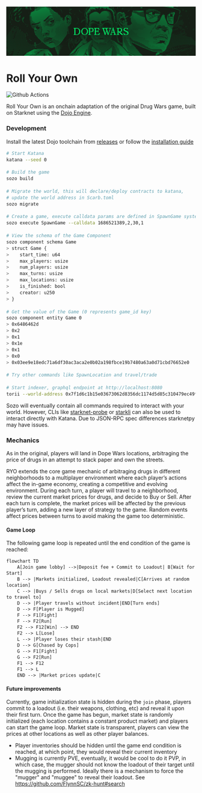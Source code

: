 ![Roll Your Own Banner](.github/banner-wide.png)

# Roll Your Own

![Github Actions][gha-badge]

[gha-badge]: https://img.shields.io/github/actions/workflow/status/cartridge-gg/rollyourown/test.yml?branch=main

Roll Your Own is an onchain adaptation of the original Drug Wars game, built on Starknet using the [Dojo Engine](https://github.com/dojoengine/dojo).

### Development

Install the latest Dojo toolchain from [releases](https://github.com/dojoengine/dojo/releases) or follow the [installation guide](https://book.dojoengine.org/getting-started/installation.html)

```bash
# Start Katana
katana --seed 0

# Build the game
sozo build

# Migrate the world, this will declare/deploy contracts to katana,
# update the world address in Scarb.toml
sozo migrate

# Create a game, execute calldata params are defined in SpawnGame system
sozo execute SpawnGame --calldata 1686521389,2,30,1

# View the schema of the Game Component
sozo component schema Game
> struct Game {
>    start_time: u64
>    max_players: usize
>    num_players: usize
>    max_turns: usize
>    max_locations: usize
>    is_finished: bool
>    creator: u250
> }

# Get the value of the Game (0 represents game_id key)
sozo component entity Game 0
> 0x6486462d
> 0x2
> 0x1
> 0x1e
> 0x1
> 0x0
> 0x03ee9e18edc71a6df30ac3aca2e0b02a198fbce19b7480a63a0d71cbd76652e0

# Try other commands like SpawnLocation and travel/trade

# Start indexer, graphql endpoint at http://localhost:8080
torii --world-address 0x7f1d6c1b15e03673062d8356dc1174d5d85c310479ec49fe781e8bf89e4c4f8 --manifest path_to_target/manifest.json

```

Sozo will eventually contain all commands required to interact with your world. However, CLIs like [starknet-probe](https://github.com/kariy/starknet-probe) or [starkli](https://github.com/xJonathanLEI/starkli) can also be used to interact directly with Katana. Due to JSON-RPC spec differences starknetpy may have issues.

### Mechanics

As in the original, players will land in Dope Wars locations, arbitraging the price of drugs in an attempt to stack paper and own the streets.

RYO extends the core game mechanic of arbitraging drugs in different neighborhoods to a multiplayer environment where each player’s actions affect the in-game economy, creating a competitive and evolving environment. During each turn, a player will travel to a neighborhood, review the current market prices for drugs, and decide to Buy or Sell. After each turn is complete, the market prices will be affected by the previous player’s turn, adding a new layer of strategy to the game. Random events affect prices between turns to avoid making the game too deterministic.

#### Game Loop

The following game loop is repeated until the end condition of the game is reached:

```mermaid
flowchart TD
    A[Join game lobby] -->|Deposit fee + Commit to Loadout| B[Wait for Start]
    B --> |Markets initialized, Loadout revealed|C[Arrives at random location]
    C --> |Buys / Sells drugs on local markets|D[Select next location to travel to]
    D --> |Player travels without incident|END[Turn ends]
    D --> F[Player is Mugged]
    F --> F1[Fight]
    F --> F2[Run]
    F2 --> F12[Win] --> END
    F2 --> L[Lose]
    L --> |Player loses their stash|END
    D --> G[Chased by Cops]
    G --> F1[Fight]
    G --> F2[Run]
    F1 --> F12
    F1 --> L
    END --> |Market prices update|C
```

#### Future improvements

Currently, game initialization state is hidden during the `join` phase, players commit to a loadout (i.e. their weapons, clothing, etc) and reveal it upon their first turn. Once the game has begun, market state is randomly initialized (each location contains a constant product market) and players can start the game loop. Market state is transparent, players can view the prices at other locations as well as other player balances.

- Player inventories should be hidden until the game end condition is reached, at which point, they would reveal their current inventory
- Mugging is currently PVE, eventually, it would be cool to do it PVP, in which case, the mugger should not know the loadout of their target until the mugging is performed. Ideally there is a mechanism to force the "mugger" and "muggee" to reveal their loadout. See https://github.com/FlynnSC/zk-hunt#search
